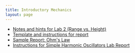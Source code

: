 ```yaml
---
title: Introductory Mechanics
layout: page
---
```


* [Notes and hints for Lab 2 (Range vs. Height)](/assets/range-vs-height.pdf)
* [Template and instructions for report](/assets/template.pdf)
* [Sample Report: Ohm's Law](/assets/sample.pdf)
* [Instructions for Simple Harmonic Oscillators Lab Report](/assets/SHM.pdf)
